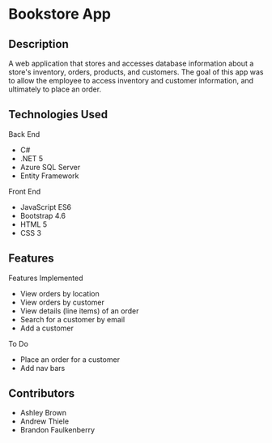 # Bookstore App

## Description
A web application that stores and accesses database information about a store's inventory, orders, products, and customers.  The goal of this app was to allow the
employee to access inventory and customer information, and ultimately to place an order.

## Technologies Used
Back End

* C#
* .NET 5
* Azure SQL Server
* Entity Framework

Front End

* JavaScript ES6
* Bootstrap 4.6
* HTML 5
* CSS 3

## Features
Features Implemented
* View orders by location
* View orders by customer
* View details (line items) of an order
* Search for a customer by email
* Add a customer

To Do
* Place an order for a customer
* Add nav bars

## Contributors
* Ashley Brown
* Andrew Thiele
* Brandon Faulkenberry
